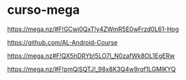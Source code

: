 # curso-mega

https://mega.nz/#F!GCwi0QxT!y4ZWmR5E0wFrzd0L61-Hog

https://github.com/AL-Android-Course

https://mega.nz#F!QX5hDRYb!5LO7l_N0zafWk8OL1EgERw

https://mega.nz/#F!pmQjSQTJ!_98x8K3Q4w9rqf1LGMlKYQ
